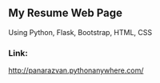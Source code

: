 ## My Resume Web Page
Using Python, Flask, Bootstrap, HTML, CSS
### Link:
http://panarazvan.pythonanywhere.com/
